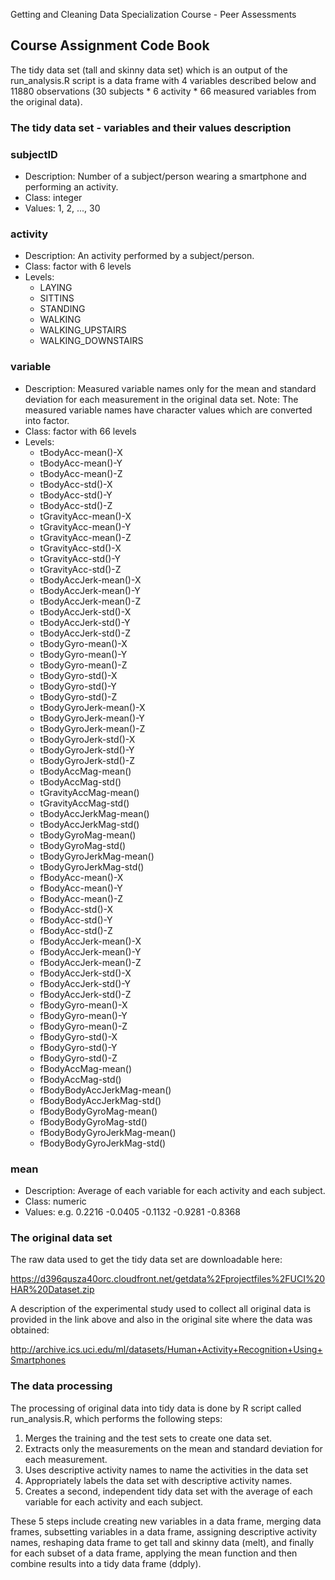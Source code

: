 Getting and Cleaning Data Specialization Course - Peer Assessments 

## Course Assignment Code Book 

The tidy data set (tall and skinny data set) which is an output of the run_analysis.R script is a data frame with 4 variables described below and 11880 observations (30 subjects * 6 activity * 66 measured variables from the original data).

### The tidy data set - variables and their values description

### subjectID 
* Description: Number of a subject/person wearing a smartphone and performing an activity.
* Class: integer
* Values: 1, 2, ..., 30

### activity 
* Description: An activity performed by a subject/person.
* Class: factor with 6 levels
* Levels:
     - LAYING
     - SITTINS
     - STANDING
     - WALKING
     - WALKING_UPSTAIRS
     - WALKING_DOWNSTAIRS

### variable
* Description: Measured variable names only for the mean and standard deviation for each measurement in the original data set. Note: The measured variable names have character values which are converted into factor. 
* Class: factor with 66 levels
* Levels: 
     - tBodyAcc-mean()-X           
     - tBodyAcc-mean()-Y           
     - tBodyAcc-mean()-Z
     - tBodyAcc-std()-X
     - tBodyAcc-std()-Y
     - tBodyAcc-std()-Z
     - tGravityAcc-mean()-X
     - tGravityAcc-mean()-Y
     - tGravityAcc-mean()-Z
     - tGravityAcc-std()-X
     - tGravityAcc-std()-Y
     - tGravityAcc-std()-Z
     - tBodyAccJerk-mean()-X       
     - tBodyAccJerk-mean()-Y
     - tBodyAccJerk-mean()-Z
     - tBodyAccJerk-std()-X
     - tBodyAccJerk-std()-Y
     - tBodyAccJerk-std()-Z
     - tBodyGyro-mean()-X
     - tBodyGyro-mean()-Y
     - tBodyGyro-mean()-Z
     - tBodyGyro-std()-X
     - tBodyGyro-std()-Y
     - tBodyGyro-std()-Z
     - tBodyGyroJerk-mean()-X
     - tBodyGyroJerk-mean()-Y
     - tBodyGyroJerk-mean()-Z
     - tBodyGyroJerk-std()-X
     - tBodyGyroJerk-std()-Y
     - tBodyGyroJerk-std()-Z
     - tBodyAccMag-mean()
     - tBodyAccMag-std()
     - tGravityAccMag-mean()
     - tGravityAccMag-std()
     - tBodyAccJerkMag-mean()
     - tBodyAccJerkMag-std()
     - tBodyGyroMag-mean()
     - tBodyGyroMag-std()
     - tBodyGyroJerkMag-mean()
     - tBodyGyroJerkMag-std()
     - fBodyAcc-mean()-X
     - fBodyAcc-mean()-Y
     - fBodyAcc-mean()-Z
     - fBodyAcc-std()-X
     - fBodyAcc-std()-Y
     - fBodyAcc-std()-Z
     - fBodyAccJerk-mean()-X
     - fBodyAccJerk-mean()-Y
     - fBodyAccJerk-mean()-Z
     - fBodyAccJerk-std()-X
     - fBodyAccJerk-std()-Y
     - fBodyAccJerk-std()-Z
     - fBodyGyro-mean()-X
     - fBodyGyro-mean()-Y
     - fBodyGyro-mean()-Z
     - fBodyGyro-std()-X
     - fBodyGyro-std()-Y
     - fBodyGyro-std()-Z
     - fBodyAccMag-mean()
     - fBodyAccMag-std()
     - fBodyBodyAccJerkMag-mean()
     - fBodyBodyAccJerkMag-std()
     - fBodyBodyGyroMag-mean()
     - fBodyBodyGyroMag-std()
     - fBodyBodyGyroJerkMag-mean()
     - fBodyBodyGyroJerkMag-std()

### mean
* Description: Average of each variable for each activity and each subject. 
* Class: numeric
* Values: e.g. 0.2216 -0.0405 -0.1132 -0.9281 -0.8368
 


### The original data set 

The raw data used to get the tidy data set are downloadable here:

https://d396qusza40orc.cloudfront.net/getdata%2Fprojectfiles%2FUCI%20HAR%20Dataset.zip 

A description of the experimental study used to collect all original data is provided in the link above and also in the original site where the data was obtained: 

http://archive.ics.uci.edu/ml/datasets/Human+Activity+Recognition+Using+Smartphones   

### The data processing

The processing of original data into tidy data is done by R script called run_analysis.R, which performs the following steps:

1. Merges the training and the test sets to create one data set.
2. Extracts only the measurements on the mean and standard deviation for each measurement. 
3. Uses descriptive activity names to name the activities in the data set
4. Appropriately labels the data set with descriptive activity names. 
5. Creates a second, independent tidy data set with the average of each variable for each activity and each subject.  


These 5 steps include creating new variables in a data frame, merging data frames, subsetting variables in a data frame, assigning descriptive activity names, reshaping data frame to get tall and skinny data (melt), and finally for each subset of a data frame, applying the mean function and then combine results into a tidy data frame (ddply). 

